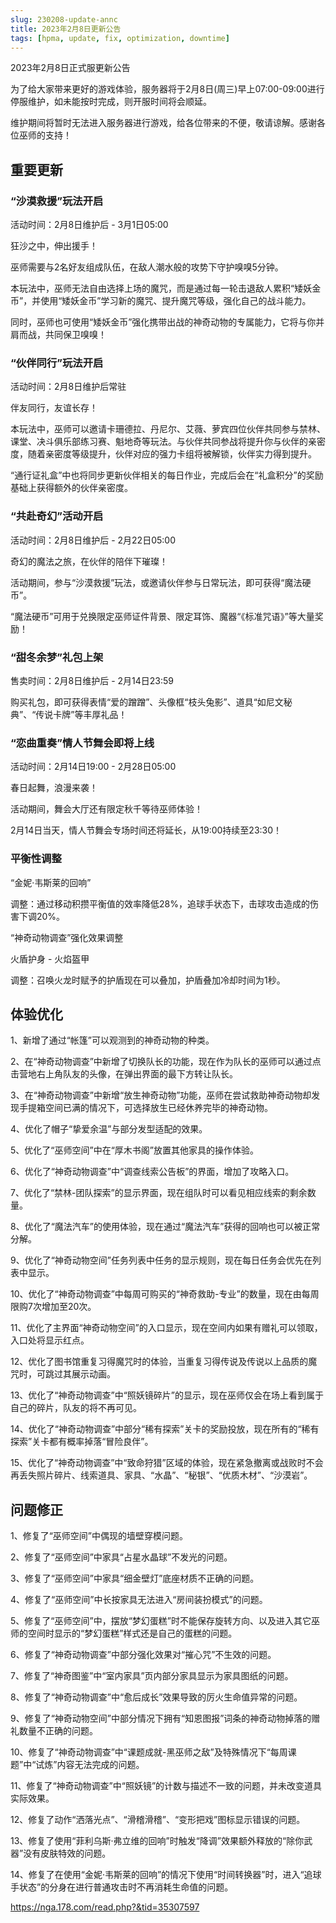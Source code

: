 ```yaml
---
slug: 230208-update-annc
title: 2023年2月8日更新公告
tags: [hpma, update, fix, optimization, downtime]
---
```


2023年2月8日正式服更新公告

<!--truncate-->

为了给大家带来更好的游戏体验，服务器将于2月8日(周三)早上07:00-09:00进行停服维护，如未能按时完成，则开服时间将会顺延。

维护期间将暂时无法进入服务器进行游戏，给各位带来的不便，敬请谅解。感谢各位巫师的支持！

## 重要更新

### “沙漠救援”玩法开启

活动时间：2月8日维护后 - 3月1日05:00

狂沙之中，伸出援手！

巫师需要与2名好友组成队伍，在敌人潮水般的攻势下守护嗅嗅5分钟。

本玩法中，巫师无法自由选择上场的魔咒，而是通过每一轮击退敌人累积“矮妖金币”，并使用“矮妖金币”学习新的魔咒、提升魔咒等级，强化自己的战斗能力。

同时，巫师也可使用“矮妖金币”强化携带出战的神奇动物的专属能力，它将与你并肩而战，共同保卫嗅嗅！

### “伙伴同行”玩法开启

活动时间：2月8日维护后常驻

伴友同行，友谊长存！

本玩法中，巫师可以邀请卡珊德拉、丹尼尔、艾薇、萝宾四位伙伴共同参与禁林、课堂、决斗俱乐部练习赛、魁地奇等玩法。与伙伴共同参战将提升你与伙伴的亲密度，随着亲密度等级提升，伙伴对应的强力卡组将被解锁，伙伴实力得到提升。

“通行证礼盒”中也将同步更新伙伴相关的每日作业，完成后会在“礼盒积分”的奖励基础上获得额外的伙伴亲密度。

### “共赴奇幻”活动开启

活动时间：2月8日维护后 - 2月22日05:00

奇幻的魔法之旅，在伙伴的陪伴下璀璨！

活动期间，参与“沙漠救援”玩法，或邀请伙伴参与日常玩法，即可获得“魔法硬币”。

“魔法硬币”可用于兑换限定巫师证件背景、限定耳饰、魔器“《标准咒语》”等大量奖励！

### “甜冬余梦”礼包上架

售卖时间：2月8日维护后 - 2月14日23:59

购买礼包，即可获得表情“爱的蹭蹭”、头像框“枝头兔影”、道具“如尼文秘典”、“传说卡牌”等丰厚礼品！

### “恋曲重奏”情人节舞会即将上线

活动时间：2月14日19:00 - 2月28日05:00

春日起舞，浪漫来袭！

活动期间，舞会大厅还有限定秋千等待巫师体验！

2月14日当天，情人节舞会专场时间还将延长，从19:00持续至23:30！

### <span id="adjustment">平衡性调整</span>

“金妮·韦斯莱的回响”

调整：通过移动积攒平衡值的效率降低28%，追球手状态下，击球攻击造成的伤害下调20%。

“神奇动物调查”强化效果调整

火盾护身 - 火焰盔甲

调整：召唤火龙时赋予的护盾现在可以叠加，护盾叠加冷却时间为1秒。

## 体验优化

1、新增了通过“帐篷”可以观测到的神奇动物的种类。

2、在“神奇动物调查”中新增了切换队长的功能，现在作为队长的巫师可以通过点击营地右上角队友的头像，在弹出界面的最下方转让队长。

3、在“神奇动物调查”中新增“放生神奇动物”功能，巫师在尝试救助神奇动物却发现手提箱空间已满的情况下，可选择放生已经休养完毕的神奇动物。

4、优化了帽子“挚爱余温”与部分发型适配的效果。

5、优化了“巫师空间”中在“厚木书阁”放置其他家具的操作体验。

6、优化了“神奇动物调查”中“调查线索公告板”的界面，增加了攻略入口。

7、优化了“禁林-团队探索”的显示界面，现在组队时可以看见相应线索的剩余数量。

8、优化了“魔法汽车”的使用体验，现在通过“魔法汽车”获得的回响也可以被正常分解。

9、优化了“神奇动物空间”任务列表中任务的显示规则，现在每日任务会优先在列表中显示。

10、优化了“神奇动物调查”中每周可购买的“神奇救助-专业”的数量，现在由每周限购7次增加至20次。

11、优化了主界面“神奇动物空间”的入口显示，现在空间内如果有赠礼可以领取，入口处将显示红点。

12、优化了图书馆重复习得魔咒时的体验，当重复习得传说及传说以上品质的魔咒时，可跳过其展示动画。

13、优化了“神奇动物调查”中“照妖镜碎片”的显示，现在巫师仅会在场上看到属于自己的碎片，队友的将不再可见。

14、优化了“神奇动物调查”中部分“稀有探索”关卡的奖励投放，现在所有的“稀有探索”关卡都有概率掉落“冒险良伴”。

15、优化了“神奇动物调查”中“致命狩猎”区域的体验，现在紧急撤离或战败时不会再丢失照片碎片、线索道具、家具、“水晶”、“秘银”、“优质木材”、“沙漠岩”。

## <span id="fix">问题修正</span>

1、修复了“巫师空间”中偶现的墙壁穿模问题。

2、修复了“巫师空间”中家具“占星水晶球”不发光的问题。

3、修复了“巫师空间”中家具“细金壁灯”底座材质不正确的问题。

4、修复了“巫师空间”中长按家具无法进入“房间装扮模式”的问题。

5、修复了“巫师空间”中，摆放“梦幻蛋糕”时不能保存旋转方向、以及进入其它巫师的空间时显示的“梦幻蛋糕”样式还是自己的蛋糕的问题。

6、修复了“神奇动物调查”中部分强化效果对“摧心咒”不生效的问题。

7、修复了“神奇图鉴”中“室内家具”页内部分家具显示为家具图纸的问题。

8、修复了“神奇动物调查”中“愈后成长”效果导致的厉火生命值异常的问题。

9、修复了“神奇动物空间”中部分情况下拥有“知恩图报”词条的神奇动物掉落的赠礼数量不正确的问题。

10、修复了“神奇动物调查”中“课题成就-黑巫师之敌”及特殊情况下“每周课题”中“试炼”内容无法完成的问题。

11、修复了“神奇动物调查”中“照妖镜”的计数与描述不一致的问题，并未改变道具实际效果。

12、修复了动作“洒落光点”、“滑稽滑稽”、“变形把戏”图标显示错误的问题。

13、修复了使用“菲利乌斯·弗立维的回响”时触发“降调”效果额外释放的“除你武器”没有皮肤特效的问题。

14、修复了在使用“金妮·韦斯莱的回响”的情况下使用“时间转换器”时，进入“追球手状态”的分身在进行普通攻击时不再消耗生命值的问题。

https://nga.178.com/read.php?&tid=35307597